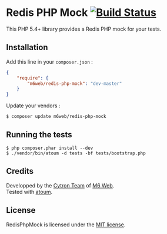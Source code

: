 # Redis PHP Mock [![Build Status](https://secure.travis-ci.org/M6Web/RedisMock.png)](http://travis-ci.org/M6Web/RedisMock)

This PHP 5.4+ library provides a Redis PHP mock for your tests.  

## Installation

Add this line in your `composer.json` :

```json
{
    "require": {
        "m6web/redis-php-mock": "dev-master"
    }
}
```

Update your vendors :

```
$ composer update m6web/redis-php-mock
```

## Running the tests

```shell
$ php composer.phar install --dev
$ ./vendor/bin/atoum -d tests -bf tests/bootstrap.php
```

## Credits

Developped by the [Cytron Team](http://cytron.fr/) of [M6 Web](http://tech.m6web.fr/).  
Tested with [atoum](http://atoum.org).

## License

RedisPhpMock is licensed under the [MIT license](LICENSE).
